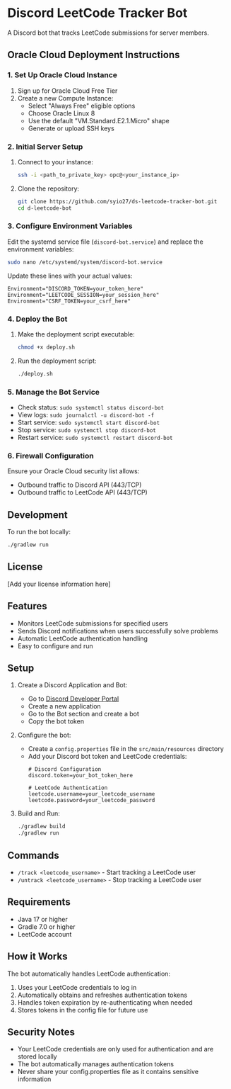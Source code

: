 # Discord LeetCode Tracker Bot

A Discord bot that tracks LeetCode submissions for server members.

## Oracle Cloud Deployment Instructions

### 1. Set Up Oracle Cloud Instance

1. Sign up for Oracle Cloud Free Tier
2. Create a new Compute Instance:
   - Select "Always Free" eligible options
   - Choose Oracle Linux 8
   - Use the default "VM.Standard.E2.1.Micro" shape
   - Generate or upload SSH keys

### 2. Initial Server Setup

1. Connect to your instance:
   ```bash
   ssh -i <path_to_private_key> opc@<your_instance_ip>
   ```

2. Clone the repository:
   ```bash
   git clone https://github.com/syio27/ds-leetcode-tracker-bot.git
   cd d-leetcode-bot
   ```

### 3. Configure Environment Variables

Edit the systemd service file (`discord-bot.service`) and replace the environment variables:
```bash
sudo nano /etc/systemd/system/discord-bot.service
```

Update these lines with your actual values:
```
Environment="DISCORD_TOKEN=your_token_here"
Environment="LEETCODE_SESSION=your_session_here"
Environment="CSRF_TOKEN=your_csrf_here"
```

### 4. Deploy the Bot

1. Make the deployment script executable:
   ```bash
   chmod +x deploy.sh
   ```

2. Run the deployment script:
   ```bash
   ./deploy.sh
   ```

### 5. Manage the Bot Service

- Check status: `sudo systemctl status discord-bot`
- View logs: `sudo journalctl -u discord-bot -f`
- Start service: `sudo systemctl start discord-bot`
- Stop service: `sudo systemctl stop discord-bot`
- Restart service: `sudo systemctl restart discord-bot`

### 6. Firewall Configuration

Ensure your Oracle Cloud security list allows:
- Outbound traffic to Discord API (443/TCP)
- Outbound traffic to LeetCode API (443/TCP)

## Development

To run the bot locally:
```bash
./gradlew run
```

## License

[Add your license information here]

## Features
- Monitors LeetCode submissions for specified users
- Sends Discord notifications when users successfully solve problems
- Automatic LeetCode authentication handling
- Easy to configure and run

## Setup

1. Create a Discord Application and Bot:
   - Go to [Discord Developer Portal](https://discord.com/developers/applications)
   - Create a new application
   - Go to the Bot section and create a bot
   - Copy the bot token

2. Configure the bot:
   - Create a `config.properties` file in the `src/main/resources` directory
   - Add your Discord bot token and LeetCode credentials:
     ```properties
     # Discord Configuration
     discord.token=your_bot_token_here
     
     # LeetCode Authentication
     leetcode.username=your_leetcode_username
     leetcode.password=your_leetcode_password
     ```

3. Build and Run:
   ```bash
   ./gradlew build
   ./gradlew run
   ```

## Commands
- `/track <leetcode_username>` - Start tracking a LeetCode user
- `/untrack <leetcode_username>` - Stop tracking a LeetCode user

## Requirements
- Java 17 or higher
- Gradle 7.0 or higher
- LeetCode account

## How it Works
The bot automatically handles LeetCode authentication:
1. Uses your LeetCode credentials to log in
2. Automatically obtains and refreshes authentication tokens
3. Handles token expiration by re-authenticating when needed
4. Stores tokens in the config file for future use

## Security Notes
- Your LeetCode credentials are only used for authentication and are stored locally
- The bot automatically manages authentication tokens
- Never share your config.properties file as it contains sensitive information 